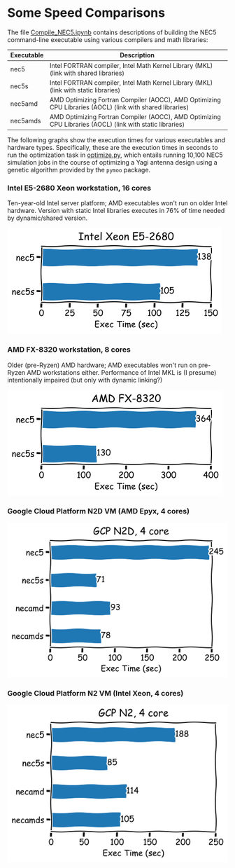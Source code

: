 # Some Speed Comparisons 

The file [Compile_NEC5.ipynb](Compile_NEC5.md) contains descriptions of building the NEC5 command-line executable using various compilers and math libraries:



| Executable | Description |
| ----------- | ----------- |
| nec5 | Intel FORTRAN compiler, Intel Math Kernel Library (MKL) (link with shared libraries)|
| nec5s | Intel FORTRAN compiler, Intel Math Kernel Library (MKL)  (link with static libraries)|
| nec5amd | AMD Optimizing Fortran Compiler (AOCC), AMD Optimizing CPU Libraries (AOCL)  (link with shared libraries)|
| nec5amds | AMD Optimizing Fortran Compiler (AOCC), AMD Optimizing CPU Libraries (AOCL)  (link with static libraries)|




The following graphs show the execution times for various executables and hardware types. Specifically, these are the execution times in seconds to run the optimization task in [optimize.py](optimize.py), which entails running 10,100 NEC5 simulation jobs in the course of optimizing a Yagi antenna design using a genetic algorithm provided by the `pymoo` package.



### Intel E5-2680 Xeon workstation, 16 cores

Ten-year-old Intel server platform; AMD executables won't run on older Intel hardware.
Version with static Intel libraries executes in 76% of time needed by dynamic/shared version.

![Graph](2680.png)



### AMD FX-8320 workstation, 8 cores

Older (pre-Ryzen) AMD hardware; AMD executables won't run on pre-Ryzen AMD workstations either.
Performance of Intel MKL is (I presume) intentionally impaired (but only with dynamic linking?)

![Graph](8320.png)



### Google Cloud Platform N2D VM (AMD Epyx, 4 cores)

![Graph](n2d.png)



### Google Cloud Platform N2 VM (Intel Xeon, 4 cores)

![Graph](n2.png)


